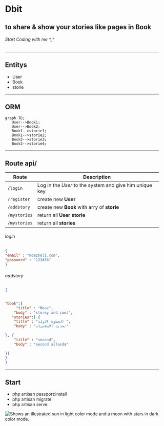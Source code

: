 # Dbit
## to share & show your stories like pages in Book
###### Start Coding with me ^_^
--------------------------------------------
 ## Entitys
- User
- Book
- storie
 ------------------------------------------
 ## ORM
 ```mermaid
graph TD;
    User-->Book1;
    User-->Book2;
    Book1-->storie1;
    Book1-->storie2;
    Book2-->storie3;
    Book2-->storie4;
```
-------------------------------------------
## Route api/
| Route | Description |
| --- | --- |
| `/login` | Log in the *User* to the system and give him unique key |
| `/register` | create new **User**  |
| `/addstory` | create new **Book** with arry of **storie**  |
| `/mystories` | return all **User**  **storie**  |  
| `/mystories` | return all **stories**  | 

###### login 
```json
{
"email" : "moaz@ali.com",
"password" : "123456"
}
```

###### addstory 
```json
{

    
"book":{
     "title" : "Moaz",
    "body" : "storey and cool",
   "stories":[ {
    "title" : "الخطوة الاولة ",
    "body" : "تحديد الاسلاسيات"
    
}, {
    "title" : "second",
    "body" : "second allasda"
    
}]
}
}
```
-------------------------------------------
## Start
- php artisan passport:install
- php artisan migrate
- php artisan serve

<picture>
  <source media="(prefers-color-scheme: dark)" srcset="https://user-images.githubusercontent.com/25423296/163456776-7f95b81a-f1ed-45f7-b7ab-8fa810d529fa.png">
  <source media="(prefers-color-scheme: light)" srcset="https://user-images.githubusercontent.com/25423296/163456779-a8556205-d0a5-45e2-ac17-42d089e3c3f8.png">
  <img alt="Shows an illustrated sun in light color mode and a moon with stars in dark color mode." src="https://user-images.githubusercontent.com/25423296/163456779-a8556205-d0a5-45e2-ac17-42d089e3c3f8.png">
</picture>

